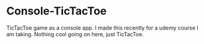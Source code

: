 # Console-TicTacToe
TicTacToe game as a console app. I made this recently for a udemy course I am taking. Nothing cool going on here, just TicTacToe.
